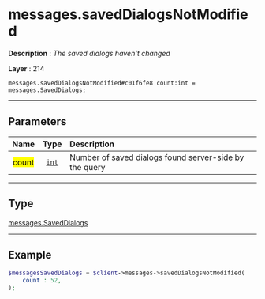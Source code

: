 # messages.savedDialogsNotModified

**Description** : *The saved dialogs haven&#039;t changed*

**Layer** : 214

```tl
messages.savedDialogsNotModified#c01f6fe8 count:int = messages.SavedDialogs;
```

---

## Parameters

| Name | Type | Description |
| :---: | :---: | :--- |
| <mark>count</mark> | [`int`](type/int) | Number of saved dialogs found server-side by the query |

---

## Type

[messages.SavedDialogs](type/messages.SavedDialogs)

---

## Example

```php
$messagesSavedDialogs = $client->messages->savedDialogsNotModified(
	count : 52,
);
```